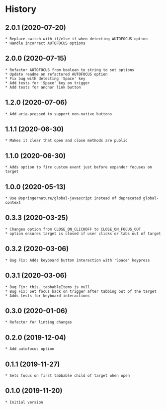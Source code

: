 # History

## 2.0.1 (2020-07-20)
    * Replace switch with if/else if when detecting AUTOFOCUS option
    * Handle incorrect AUTOFOCUS options 

## 2.0.0 (2020-07-15)
    * Refactor AUTOFOCUS from boolean to string to set options
    * Update readme on refactored AUTOFOCUS option
    * Fix bug with detecting 'Space' key
    * Add tests for 'Space' key on trigger
    * Add tests for anchor link button

## 1.2.0 (2020-07-06)
    * Add aria-pressed to support non-native buttons
    
## 1.1.1 (2020-06-30)
    * Makes it clear that open and close methods are public

## 1.1.0 (2020-06-30)
    * Adds option to fire custom event just before expander focuses on target

## 1.0.0 (2020-05-13)
    * Use @springernature/global-javascript instead of deprecated global-context

## 0.3.3 (2020-03-25)
    * Changes option from CLOSE_ON_CLICKOFF to CLOSE_ON_FOCUS_OUT
    * option ensures target is closed if user clicks or tabs out of target

## 0.3.2 (2020-03-06)
    * Bug Fix: Adds keyboard button interaction with 'Space' keypress

## 0.3.1 (2020-03-06)
    * Bug Fix: this._tabbableItems is null
    * Bug Fix: Set focus back on trigger after tabbing out of the target
    * Adds tests for keyboard interactions

## 0.3.0 (2020-01-06)
    * Refactor for linting changes

## 0.2.0 (2019-12-04)
    * Add autofocus option

## 0.1.1 (2019-11-27)
    * Sets focus on first tabbable child of target when open

## 0.1.0 (2019-11-20)
    * Initial version
